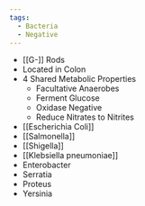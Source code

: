 ```yaml
---
tags:
  - Bacteria
  - Negative
---
```

- [[G-]] Rods
- Located in Colon
- 4 Shared Metabolic Properties
	- Facultative Anaerobes
	- Ferment Glucose
	- Oxidase Negative
	- Reduce Nitrates to Nitrites
- [[Escherichia Coli]] 
- [[Salmonella]] 
- [[Shigella]] 
- [[Klebsiella pneumoniae]] 
- Enterobacter
- Serratia
- Proteus
- Yersinia
